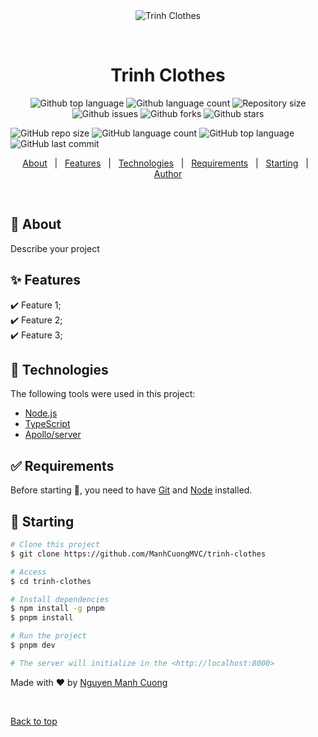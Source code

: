 <div align="center" id="top"> 
  <img src="./.github/app.gif" alt="Trinh Clothes" />

  &#xa0;

  <!-- <a href="https://trinhclothes.netlify.app">Demo</a> -->
</div>

<h1 align="center">Trinh Clothes</h1>

<p align="center">
  <img alt="Github top language" src="https://img.shields.io/github/languages/top/ManhCuongMVC/trinh-clothes?color=56BEB8">

  <img alt="Github language count" src="https://img.shields.io/github/languages/count/ManhCuongMVC/trinh-clothes?color=56BEB8">

  <img alt="Repository size" src="https://img.shields.io/github/repo-size/ManhCuongMVC/trinh-clothes?color=56BEB8">

  <!-- <img alt="License" src="https://img.shields.io/github/license/ManhCuongMVC/trinh-clothes?color=56BEB8"> -->

  <img alt="Github issues" src="https://img.shields.io/github/issues/ManhCuongMVC/trinh-clothes?color=56BEB8" />

  <img alt="Github forks" src="https://img.shields.io/github/forks/ManhCuongMVC/trinh-clothes?color=56BEB8" />

  <img alt="Github stars" src="https://img.shields.io/github/stars/ManhCuongMVC/trinh-clothes?color=56BEB8" />
</p>

  ![GitHub repo size](https://img.shields.io/github/repo-size/ManhCuongMVC/trinh-clothes?style=plastic) ![GitHub language count](https://img.shields.io/github/languages/count/ManhCuongMVC/trinh-clothes?style=plastic) ![GitHub top language](https://img.shields.io/github/languages/top/ManhCuongMVC/trinh-clothes?style=plastic) ![GitHub last commit](https://img.shields.io/github/last-commit/ManhCuongMVC/trinh-clothes?color=red&style=plastic)

<!-- Status -->

<!-- <h4 align="center"> 
	🚧  Trinh Clothes 🚀 Under construction...  🚧
</h4> 

<hr> -->

<p align="center">
  <a href="#dart-about">About</a> &#xa0; | &#xa0; 
  <a href="#sparkles-features">Features</a> &#xa0; | &#xa0;
  <a href="#rocket-technologies">Technologies</a> &#xa0; | &#xa0;
  <a href="#white_check_mark-requirements">Requirements</a> &#xa0; | &#xa0;
  <a href="#checkered_flag-starting">Starting</a> &#xa0; | &#xa0;
  <!-- <a href="#memo-license">License</a> &#xa0; | &#xa0; -->
  <a href="https://github.com/ManhCuongMVC" target="_blank">Author</a>
</p>

<br>

## :dart: About ##

Describe your project

## :sparkles: Features ##

:heavy_check_mark: Feature 1;\
:heavy_check_mark: Feature 2;\
:heavy_check_mark: Feature 3;

## :rocket: Technologies ##

The following tools were used in this project:

- [Node.js](https://nodejs.org/en/)
- [TypeScript](https://www.typescriptlang.org/)
- [Apollo/server](https://www.apollographql.com/docs/apollo-server/)

## :white_check_mark: Requirements ##

Before starting :checkered_flag:, you need to have [Git](https://git-scm.com) and [Node](https://nodejs.org/en/) installed.

## :checkered_flag: Starting ##

```bash
# Clone this project
$ git clone https://github.com/ManhCuongMVC/trinh-clothes

# Access
$ cd trinh-clothes

# Install dependencies
$ npm install -g pnpm
$ pnpm install

# Run the project
$ pnpm dev

# The server will initialize in the <http://localhost:8000>
```

<!-- ## :memo: License ##

This project is under license from MIT. For more details, see the [LICENSE](LICENSE.md) file. -->


Made with :heart: by <a href="https://github.com/ManhCuongMVC" target="_blank">Nguyen Manh Cuong</a>

&#xa0;

<a href="#top">Back to top</a>
